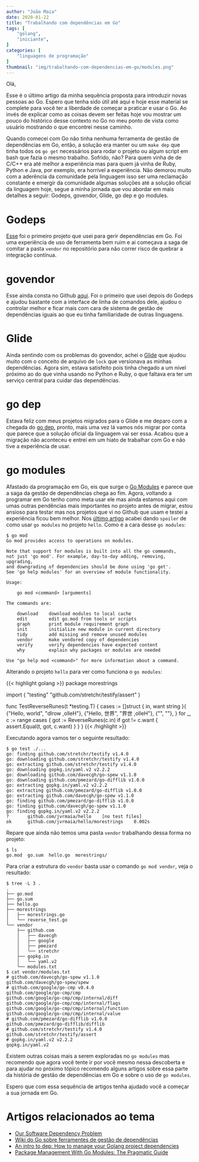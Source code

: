```yaml
---
author: "João Maia"
date: 2020-01-22
title: "Trabalhando com dependências em Go"
tags: [
    "golang",
    "iniciante",
]
categories: [
    "linguagens de programação"
]
thumbnail: "img/trabalhando-com-dependencias-em-go/modules.png"
---
```


Olá,

Esse é o último artigo da minha sequência proposta para introduzir novas pessoas ao Go. Espero que tenha sido útil até aqui e hoje esse material se complete para você ter a liberdade de começar a praticar e usar o Go. Ao invés de explicar como as coisas devem ser feitas hoje vou mostrar um pouco do histórico desse contexto no Go no meu ponto de vista como usuário mostrando o que encontrei nesse caminho.

Quando comecei com Go não tinha nenhuma ferramenta de gestão de dependências em Go, então, a solução era manter ou um `make dep` que tinha todos os `go get` necessários para rodar o projeto ou algum script em bash que fazia o mesmo trabalho. Sofrido, não? Para quem vinha de de C/C++ era até melhor a experiência mas para quem já vinha de Ruby, Python e Java, por exemplo, era horrível a experiência. Não demorou muito com a aderência da comunidade pela linguagem isso ser uma reclamação constante e emergir da comunidade algumas soluções até a solução oficial da linguagem hoje, segue a minha jornada que vou abordar em mais detalhes a seguir: Godeps, govendor, Glide, go dep e go modules.

# Godeps

[Esse](https://github.com/tools/godep) foi o primeiro projeto que usei para gerir dependências em Go. Foi uma experiência de uso de ferramenta bem ruim e ai começava a saga de comitar a pasta `vendor` no repositório para não correr risco de quebrar a integração contínua.

# govendor

Esse ainda consta no Github [aqui](https://github.com/kardianos/govendor). Foi o primeiro que usei depois do Godeps e ajudou bastante com a interface de linha de comandos dele, ajudou o controlar melhor e ficar mais com cara de sistema de gestão de dependências iguais ao que eu tinha familiaridade de outras linguagens.

# Glide

Ainda sentindo com os problemas do govendor, achei o [Glide](https://github.com/Masterminds/glide) que ajudou muito com o conceito de arquivo de `lock` que versionava as minhas dependências. Agora sim, estava satisfeito pois tinha chegado a um nível próximo ao do que vinha usando no Python e Ruby, o que faltava era ter um serviço central para cuidar das dependências.

# go dep

Estava feliz com meus projetos migrados para o Glide e me deparo com a chegada do [go dep](https://github.com/golang/dep), pronto, mais uma vez lá vamos nós migrar por conta que parece que a solução oficial da linguagem vai ser essa. Acabou que a migração não aconteceu e entrei em um hiato de trabalhar com Go e não tive a experiência de usar.

# go modules

Afastado da programação em Go, eis que surge o [Go Modules](https://blog.golang.org/using-go-modules) e parece que a saga da gestão de dependências chega ao fim. Agora, voltando a programar em Go tenho como meta usar ele mas ainda estamos aqui com umas outras pendências mais importantes no projeto antes de migrar, estou ansioso para testar mas nos projetos que vi no Github que usam e testei a experiência ficou bem melhor. Nos [último artigo](https://blog.joaovrmaia.com/post/organizacao-de-projetos-e-gopath/) acabei dando `spoiler` de como usar `go modules` no projeto `hello`. Como é a cara desse `go modules`:

    $ go mod
    Go mod provides access to operations on modules.

    Note that support for modules is built into all the go commands,
    not just 'go mod'. For example, day-to-day adding, removing, upgrading,
    and downgrading of dependencies should be done using 'go get'.
    See 'go help modules' for an overview of module functionality.

    Usage:

        go mod <command> [arguments]

    The commands are:

        download    download modules to local cache
        edit        edit go.mod from tools or scripts
        graph       print module requirement graph
        init        initialize new module in current directory
        tidy        add missing and remove unused modules
        vendor      make vendored copy of dependencies
        verify      verify dependencies have expected content
        why         explain why packages or modules are needed

    Use "go help mod <command>" for more information about a command.

Alterando o projeto `hello` para ver como funciona o `go modules`:

{{< highlight golang >}}
package morestrings

import (
    "testing"
    "github.com/stretchr/testify/assert"
)

func TestReverseRunes(t *testing.T) {
    cases := []struct {
        in, want string
    }{
        {"Hello, world", "dlrow ,olleH"},
        {"Hello, 世界", "界世 ,olleH"},
        {"", ""},
    }
    for _, c := range cases {
        got := ReverseRunes(c.in)
        if got != c.want {
            assert.Equal(t, got, c.want)
        }
    }
}
{{< /highlight >}}

Executando agora vamos ter o seguinte resultado:

    $ go test ./...
    go: finding github.com/stretchr/testify v1.4.0
    go: downloading github.com/stretchr/testify v1.4.0
    go: extracting github.com/stretchr/testify v1.4.0
    go: downloading gopkg.in/yaml.v2 v2.2.2
    go: downloading github.com/davecgh/go-spew v1.1.0
    go: downloading github.com/pmezard/go-difflib v1.0.0
    go: extracting gopkg.in/yaml.v2 v2.2.2
    go: extracting github.com/pmezard/go-difflib v1.0.0
    go: extracting github.com/davecgh/go-spew v1.1.0
    go: finding github.com/pmezard/go-difflib v1.0.0
    go: finding github.com/davecgh/go-spew v1.1.0
    go: finding gopkg.in/yaml.v2 v2.2.2
    ?   	github.com/jvrmaia/hello	[no test files]
    ok  	github.com/jvrmaia/hello/morestrings	0.002s

Repare que ainda não temos uma pasta `vendor` trabalhando dessa forma no projeto:

    $ ls
    go.mod  go.sum  hello.go  morestrings/

Para criar a estrutura do `vendor` basta usar o comando `go mod vendor`, veja o resultado:

    $ tree -L 3 .
    .
    ├── go.mod
    ├── go.sum
    ├── hello.go
    ├── morestrings
    │   ├── morestrings.go
    │   └── reverse_test.go
    └── vendor
        ├── github.com
        │   ├── davecgh
        │   ├── google
        │   ├── pmezard
        │   └── stretchr
        ├── gopkg.in
        │   └── yaml.v2
        └── modules.txt
    $ cat vendor/modules.txt
    # github.com/davecgh/go-spew v1.1.0
    github.com/davecgh/go-spew/spew
    # github.com/google/go-cmp v0.4.0
    github.com/google/go-cmp/cmp
    github.com/google/go-cmp/cmp/internal/diff
    github.com/google/go-cmp/cmp/internal/flags
    github.com/google/go-cmp/cmp/internal/function
    github.com/google/go-cmp/cmp/internal/value
    # github.com/pmezard/go-difflib v1.0.0
    github.com/pmezard/go-difflib/difflib
    # github.com/stretchr/testify v1.4.0
    github.com/stretchr/testify/assert
    # gopkg.in/yaml.v2 v2.2.2
    gopkg.in/yaml.v2

Existem outras coisas mais a serem exploradas no `go modules` mas recomendo que agora você tente ir por você mesmo nessa descoberta e para ajudar no próximo tópico recomendo alguns artigos sobre essa parte da história de gestão de dependências em Go e sobre o uso de `go modules`.

Espero que com essa sequência de artigos tenha ajudado você a começar a sua jornada em Go.

# Artigos relacionados ao tema

- [Our Software Dependency Problem](https://research.swtch.com/deps)
- [Wiki do Go sobre ferramentes de gestão de dependências](https://github.com/golang/go/wiki/PackageManagementTools)
- [An intro to dep: How to manage your Golang project dependencies](https://www.freecodecamp.org/news/an-intro-to-dep-how-to-manage-your-golang-project-dependencies-7b07d84e7ba5/)
- [Package Management With Go Modules: The Pragmatic Guide](https://medium.com/@adiach3nko/package-management-with-go-modules-the-pragmatic-guide-c831b4eaaf31)
